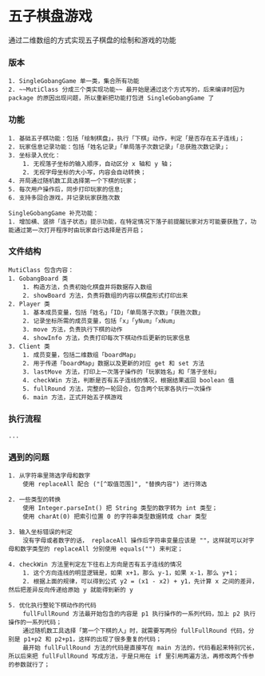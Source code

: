 # 五子棋盘游戏

通过二维数组的方式实现五子棋盘的绘制和游戏的功能

### 版本
    1. SingleGobangGame 单一类，集合所有功能
    2. ~~MutiClass 分成三个类实现功能~~ 最开始是通过这个方式写的，后来编译时因为 package 的原因出现问题，所以重新把功能打包进 SingleGobangGame 了

### 功能
    1. 基础五子棋功能：包括「绘制棋盘」，执行「下棋」动作，判定「是否存在五子连线」；    
    2. 玩家信息记录功能：包括「姓名记录」「单局落子次数记录」「总获胜次数记录」；
    3. 坐标录入优化：
        1. 无视落子坐标的输入顺序，自动区分 x 轴和 y 轴；
        2. 无视字母坐标的大小写，内容会自动转换；
    4. 开局通过随机数工具选择第一个下棋的玩家；
    5. 每次用户操作后，同步打印玩家的信息;
    6. 支持多回合游戏，并记录玩家获胜次数

    SingleGobangGame 补充功能：
    1. 增加横、竖排「连子状态」提示功能，在特定情况下落子前提醒玩家对方可能要获胜了，功能通过第一次打开程序时由玩家自行选择是否开启；

### 文件结构
    MutiClass 包含内容：
    1. GobangBoard 类
        1. 构造方法，负责初始化棋盘并将数据存入数组
        2. showBoard 方法，负责将数组的内容以棋盘形式打印出来
    2. Player 类
        1. 基本成员变量，包括「姓名」「ID」「单局落子次数」「获胜次数」
        2. 记录坐标所需的成员变量，包括「x」「yNum」「xNum」
        3. move 方法，负责执行下棋的动作
        4. showInfo 方法，负责打印每次下棋动作后更新的玩家信息
    3. Client 类
        1. 成员变量，包括二维数组「boardMap」
        2. 用于传递「boardMap」数据以及更新的对应 get 和 set 方法
        3. lastMove 方法，打印上一次落子操作的「玩家姓名」和「落子坐标」
        4. checkWin 方法，判断是否有五子连线的情况，根据结果返回 boolean 值
        5. fullRound 方法，完整的一轮回合，包含两个玩家各执行一次操作
        6. main 方法，正式开始五子棋游戏
    
### 执行流程
    ...
    
### 遇到的问题
    1. 从字符串里筛选字母和数字
        使用 replaceAll 配合 ("[^取值范围]", "替换内容") 进行筛选
    
    2. 一些类型的转换
        使用 Integer.parseInt() 把 String 类型的数字转为 int 类型；
        使用 charAt(0) 把索引位置 0 的字符串类型数据转成 char 类型
        
    3. 输入坐标错误的判定
        没有字母或者数字的话， replaceAll 操作后字符串变量应该是 ""，这样就可以对字母和数字类型的 replaceAll 分别使用 equals("") 来判定；
    
    4. checkWin 方法里判定左下往右上方向是否有五子连线的情况
        1. 这个方向连线的明显逻辑是，如果 x+1，那么 y-1，如果 x-1，那么 y+1；
        2. 根据上面的规律，可以得到公式 y2 = (x1 - x2) + y1，先计算 x 之间的差异，然后把差异反向传递给原始 y 就能得到新的 y

    5. 优化执行整轮下棋动作的代码
        fullFullRound 方法最开始包含的内容是 p1 执行操作的一系列代码，加上 p2 执行操作的一系列代码；
        通过随机数工具选择「第一个下棋的人」时，就需要写两份 fullFullRound 代码，分别是 p1+p2 和 p2+p1，这样的出现了很多重复的代码；
        最开始 fullFullRound 方法的代码是直接写在 main 方法的，代码看起来特别冗长，所以后来把 fullFullRound 写成方法，于是只用在 if 里引用两遍方法，再修改两个传参的参数就行了；